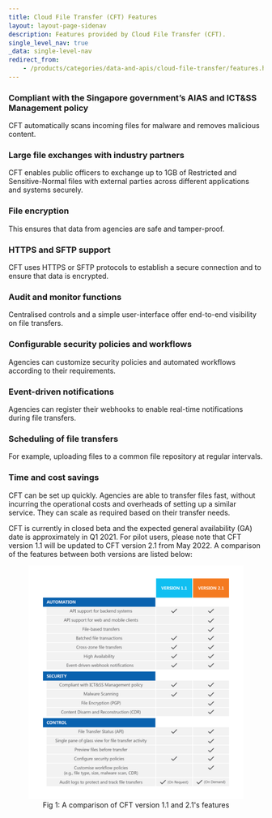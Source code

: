 ```yaml
---
title: Cloud File Transfer (CFT) Features
layout: layout-page-sidenav
description: Features provided by Cloud File Transfer (CFT).
single_level_nav: true
_data: single-level-nav
redirect_from:
    - /products/categories/data-and-apis/cloud-file-transfer/features.html
---
```


### Compliant with the Singapore government’s AIAS and ICT&SS Management policy

CFT automatically scans incoming files for malware and removes malicious content.

### Large file exchanges with industry partners

CFT enables public officers to exchange up to 1GB of Restricted and Sensitive-Normal files with external parties across different applications and systems securely.

### File encryption

This ensures that data from agencies are safe and tamper-proof.

### HTTPS and SFTP support

CFT uses HTTPS or SFTP protocols to establish a secure connection and to ensure that data is encrypted.


### Audit and monitor functions

Centralised controls and a simple user-interface offer end-to-end visibility on file transfers.

### Configurable security policies and workflows

Agencies can customize security policies and automated workflows according to their requirements.

### Event-driven notifications

Agencies can register their webhooks to enable real-time notifications during file transfers.

### Scheduling of file transfers

For example, uploading files to a common file repository at regular intervals.

### Time and cost savings

CFT can be set up quickly. Agencies are able to transfer files fast, without incurring the operational costs and overheads of setting up a similar service. They can scale as required based on their transfer needs.

CFT is currently in closed beta and the expected general availability (GA) date is approximately in Q1 2021. For pilot users, please note that CFT version 1.1 will be updated to CFT version 2.1 from May 2022. A comparison of the features between both versions are listed below: 

<figure style="text-align: center">
  <img
    src="/assets/img/CFT-Table2-FA.png" 
  />
      <figcaption>Fig 1: A comparison of CFT version 1.1 and 2.1's features</figcaption>
</figure>
